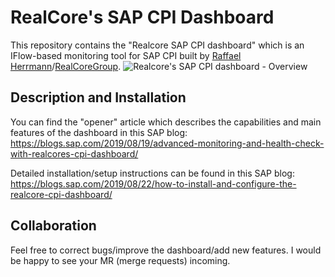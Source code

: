 # RealCore's SAP CPI Dashboard
This repository contains the "Realcore SAP CPI dashboard" which is an IFlow-based monitoring tool for SAP CPI built by [Raffael Herrmann](https://raffaelherrmann.de)/[RealCoreGroup](https://realcore.de).
![Realcore's SAP CPI dashboard - Overview](https://blogs.sap.com/wp-content/uploads/2019/08/Dashboard_Overview.png)

## Description and Installation
You can find the "opener" article which describes the capabilities and main features of the dashboard in this SAP blog:   https://blogs.sap.com/2019/08/19/advanced-monitoring-and-health-check-with-realcores-cpi-dashboard/

Detailed installation/setup instructions can be found in this SAP blog:  
https://blogs.sap.com/2019/08/22/how-to-install-and-configure-the-realcore-cpi-dashboard/

## Collaboration
Feel free to correct bugs/improve the dashboard/add new features. I would be happy to see your MR (merge requests) incoming.
